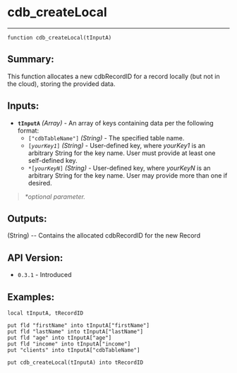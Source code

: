 # cdb_createLocal
---
```
function cdb_createLocal(tInputA)
```
## Summary:
This function allocates a new cdbRecordID for a record locally (but not in the cloud), storing the provided data.

## Inputs:
* **`tInputA`** *(Array)* - An array of keys containing data per the following format:
    * `["cdbTableName"]` *(String)* - The specified table name.
    * `[`*`yourKey1`*`]` *(String)* - User-defined key, where *yourKey1* is an arbitrary String for the key name. User must provide at least one self-defined key.
    * `*[`*`yourKeyN`*`]` *(String)* - User-defined key, where *yourKeyN* is an arbitrary String for the key name. User may provide more than one if desired.

> _*optional parameter._

## Outputs:
(String) -- Contains the allocated cdbRecordID for the new Record

## API Version:
* `0.3.1` - Introduced

## Examples:
```
local tInputA, tRecordID

put fld "firstName" into tInputA["firstName"]
put fld "lastName" into tInputA["lastName"]
put fld "age" into tInputA["age"]
put fld "income" into tInputA["income"]
put "clients" into tInputA["cdbTableName"]

put cdb_createLocal(tInputA) into tRecordID
```
